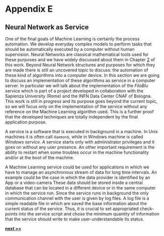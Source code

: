 # Appendix E
## Neural Network as Service

One of the final goals of Machine Learning is certainly the process automation.
We develop everyday complex models to perform tasks that should be automatically executed by a computer without human supervision.
Neural Networks are classical mathematical tools used for these purposes and we have widely discussed about them in Chapter [2](../../Chapter2/README.md) of this work.
Beyond Neural Network structures and purposes for which they are made there is still an uncovered topic to discuss: the automation of these kind of algorithms into a computer device.
In this section we are going to discuss an implementation of these algorithms as service in a computer server.
In particular we will talk about the implementation of the *FiloBlu* service which is part of a project developed in collaboration with the Sapienza University (Rome) and the INFN Data Center CNAF of Bologna.
This work is still in progress and its purpose goes beyond the current topic, so we will focus only on the implementation of the service without any reference on the Machine Learning algorithm used.
This is a further proof that the developed techniques are totally independent by the final application purpose.

A service is a software that is executed in background in a machine.
In Unix machines it is often call `daemon`s, while in Windows machine is called *Windows service*.
A service starts only with administrator privileges and it goes on without any user presence.
An other important requirement is the ability to restart when some troubles occur in the machine functionality and/or at the boot of the machine.

A Machine Learning service could be used for applications in which we have to manage an asynchronous stream of data for long time intervals.
An example could be the case in which the data provider is identified by an App or a video-camera
These data should be stored inside a central database that can be located in a different device or in the same computer in which the service run.
Since the service runs in background the only communication channel with the user is given by log files.
A log file is a simple readable file in which are saved the base information about the current status of the service.
Thus, it is crucial to set appropriated check-points into the service script and chose the minimum quantity of information that the service should write to make user-understandable its status.

[**next >>**](./Service.md)